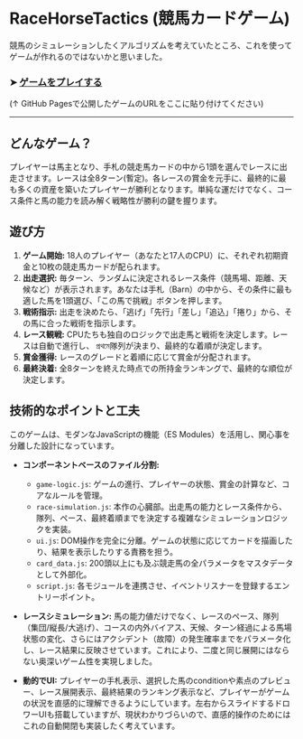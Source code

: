 # RaceHorseTactics (競馬カードゲーム)

競馬のシミュレーションしたくアルゴリズムを考えていたところ、これを使ってゲームが作れるのではないかと思いました。

### ➤ [ゲームをプレイする](https://[Yuhosyd].github.io/[keiba-card-game]/)
(↑ GitHub Pagesで公開したゲームのURLをここに貼り付けてください)

---

## どんなゲーム？
プレイヤーは馬主となり、手札の競走馬カードの中から1頭を選んでレースに出走させます。レースは全8ターン(暫定)。各レースの賞金を元手に、最終的に最も多くの資産を築いたプレイヤーが勝利となります。単純な運だけでなく、コース条件と馬の能力を読み解く戦略性が勝利の鍵を握ります。

## 遊び方
1.  **ゲーム開始:** 18人のプレイヤー（あなたと17人のCPU）に、それぞれ初期資金と10枚の競走馬カードが配られます。
2.  **出走選択:** 毎ターン、ランダムに決定されるレース条件（競馬場、距離、天候など）が表示されます。あなたは手札（Barn）の中から、その条件に最も適した馬を1頭選び、「この馬で挑戦」ボタンを押します。
3.  **戦術指示:** 出走を決めたら、「逃げ」「先行」「差し」「追込」「捲り」から、その馬に合った戦術を指示します。
4.  **レース観戦:** CPUたちも独自のロジックで出走馬と戦術を決定します。レースは自動で進行し、 প্রথমে隊列が決まり、最終的な着順が決定します。
5.  **賞金獲得:** レースのグレードと着順に応じて賞金が分配されます。
6.  **最終決着:** 全8ターンを終えた時点での所持金ランキングで、最終的な順位が決定します。

## 技術的なポイントと工夫

このゲームは、モダンなJavaScriptの機能（ES Modules）を活用し、関心事を分離した設計になっています。

* **コンポーネントベースのファイル分割:**
    * `game-logic.js`: ゲームの進行、プレイヤーの状態、賞金の計算など、コアなルールを管理。
    * `race-simulation.js`: 本作の心臓部。出走馬の能力とレース条件から、隊列、ペース、最終着順までを決定する複雑なシミュレーションロジックを実装。
    * `ui.js`: DOM操作を完全に分離。ゲームの状態に応じてカードを描画したり、結果を表示したりする責務を担う。
    * `card_data.js`: 200頭以上にも及ぶ競走馬の全パラメータをマスタデータとして外部化。
    * `script.js`: 各モジュールを連携させ、イベントリスナーを登録するエントリーポイント。

* **レースシミュレーション:**
    馬の能力値だけでなく、レースのペース、隊列（集団/縦長/大逃げ）、コースの内外バイアス、天候、ターン経過による馬場状態の変化、さらにはアクシデント（故障）の発生確率までをパラメータ化し、レース結果に反映させています。これにより、二度と同じ展開にはならない奥深いゲーム性を実現しました。

* **動的でUI:**
    プレイヤーの手札表示、選択した馬のconditionや素点のプレビュー、レース展開表示、最終結果のランキング表示など、プレイヤーがゲームの状況を直感的に理解できるようにしています。左右からスライドするドロワーUIも搭載していますが、現状わかりづらいので、直感的操作のためにはこれの自動開閉も実装したく考えています。
